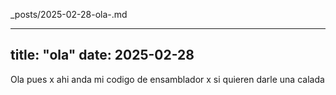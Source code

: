 _posts/2025-02-28-ola-.md

---
title: "ola"
date: 2025-02-28
---

Ola pues x ahi anda mi codigo de ensamblador x si quieren darle una calada
